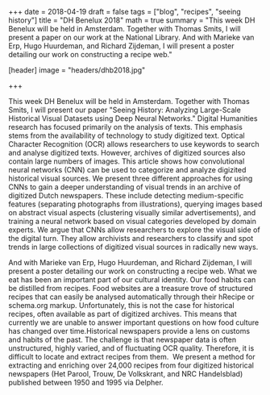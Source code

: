 
+++
date = 2018-04-19
draft = false
tags = ["blog", "recipes", "seeing history"]
title = "DH Benelux 2018"
math = true
summary = "This week DH Benelux will be held in Amsterdam. Together with Thomas Smits, I will present a paper on our work at the National Library. And with Marieke van Erp, Hugo Huurdeman, and Richard Zijdeman, I will present a poster detailing our work on constructing a recipe web."


[header]
image = "headers/dhb2018.jpg"


+++

This week DH Benelux will be held in Amsterdam. Together with Thomas Smits, I will present our paper "Seeing History: Analyzing Large-Scale Historical Visual Datasets using Deep Neural Networks." Digital Humanities research has focused primarily on the analysis of texts. This emphasis stems from the availability of technology to study digitized text. Optical Character Recognition (OCR) allows researchers to use keywords to search and analyse digitized texts. However, archives of digitized sources also contain large numbers of images. This article shows how convolutional neural networks (CNN) can be used to categorize and analyze digizited historical visual sources. We present three different approaches for using CNNs to gain a deeper understanding of visual trends in an archive of digitized Dutch newspapers. These include detecting medium-specific features (separating photographs from illustrations), querying images based on abstract visual aspects (clustering visually similar advertisements), and training a neural network based on visual categories developed by domain experts. We argue that CNNs allow researchers to explore the visual side of the digital turn. They allow archivists and researchers to classify and spot trends in large collections of digitized visual sources in radically new ways.

And with Marieke van Erp, Hugo Huurdeman, and Richard Zijdeman, I will present a poster detailing our work on constructing a recipe web. What we eat has been an important part of our cultural identity. Our food habits can be distilled from recipes. Food websites are a treasure trove of structured recipes that can easily be analysed automatically through their hRecipe or schema.org markup. Unfortunately, this is not the case for historical recipes, often available as part of digitized archives. This means that currently we are unable to answer important questions on how food culture has changed over time.Historical newspapers provide a lens on customs and habits of the past. The challenge is that newspaper data is often unstructured, highly varied, and of fluctuating OCR quality. Therefore, it is difficult to locate and extract recipes from them.  We present a method for extracting and enriching over 24,000 recipes from four digitized historical newspapers (Het Parool, Trouw, De Volkskrant, and NRC Handelsblad) published between 1950 and 1995 via Delpher.
